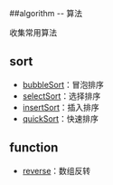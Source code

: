 ##algorithm -- 算法

收集常用算法

## sort


- [bubbleSort](https://github.com/sunxiaozhi/algorithm/blob/master/bubbleSort.php)：冒泡排序
- [selectSort](https://github.com/sunxiaozhi/algorithm/blob/master/selectSort.php)：选择排序
- [insertSort](https://github.com/sunxiaozhi/algorithm/blob/master/insertSort.php)：插入排序
- [quickSort](https://github.com/sunxiaozhi/algorithm/blob/master/quickSort.php)：快速排序

## function

- [reverse](https://github.com/sunxiaozhi/algorithm/blob/master/reverse.php)：数组反转